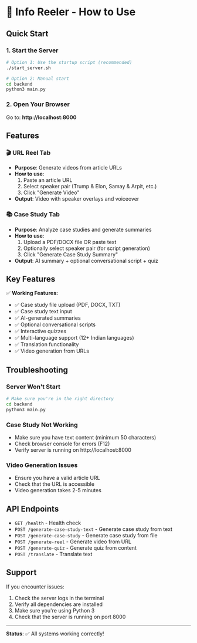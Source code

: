 # 🚀 Info Reeler - How to Use

## Quick Start

### 1. Start the Server
```bash
# Option 1: Use the startup script (recommended)
./start_server.sh

# Option 2: Manual start
cd backend
python3 main.py
```

### 2. Open Your Browser
Go to: **http://localhost:8000**

## Features

### 🎬 URL Reel Tab
- **Purpose**: Generate videos from article URLs
- **How to use**: 
  1. Paste an article URL
  2. Select speaker pair (Trump & Elon, Samay & Arpit, etc.)
  3. Click "Generate Video"
- **Output**: Video with speaker overlays and voiceover

### 📚 Case Study Tab
- **Purpose**: Analyze case studies and generate summaries
- **How to use**:
  1. Upload a PDF/DOCX file OR paste text
  2. Optionally select speaker pair (for script generation)
  3. Click "Generate Case Study Summary"
- **Output**: AI summary + optional conversational script + quiz

## Key Features

✅ **Working Features:**
- ✅ Case study file upload (PDF, DOCX, TXT)
- ✅ Case study text input
- ✅ AI-generated summaries
- ✅ Optional conversational scripts
- ✅ Interactive quizzes
- ✅ Multi-language support (12+ Indian languages)
- ✅ Translation functionality
- ✅ Video generation from URLs

## Troubleshooting

### Server Won't Start
```bash
# Make sure you're in the right directory
cd backend
python3 main.py
```

### Case Study Not Working
- Make sure you have text content (minimum 50 characters)
- Check browser console for errors (F12)
- Verify server is running on http://localhost:8000

### Video Generation Issues
- Ensure you have a valid article URL
- Check that the URL is accessible
- Video generation takes 2-5 minutes

## API Endpoints

- `GET /health` - Health check
- `POST /generate-case-study-text` - Generate case study from text
- `POST /generate-case-study` - Generate case study from file
- `POST /generate-reel` - Generate video from URL
- `POST /generate-quiz` - Generate quiz from content
- `POST /translate` - Translate text

## Support

If you encounter issues:
1. Check the server logs in the terminal
2. Verify all dependencies are installed
3. Make sure you're using Python 3
4. Check that the server is running on port 8000

---
**Status**: ✅ All systems working correctly!
